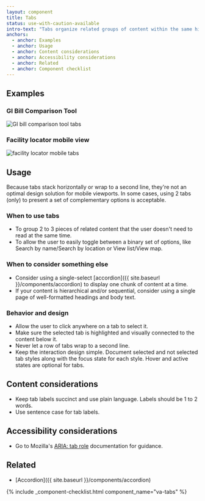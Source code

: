 ```yaml
---
layout: component
title: Tabs
status: use-with-caution-available
intro-text: "Tabs organize related groups of content within the same hierarchy into parallel views that a user can easily navigate between." 
anchors:
  - anchor: Examples
  - anchor: Usage
  - anchor: Content considerations
  - anchor: Accessibility considerations
  - anchor: Related
  - anchor: Component checklist
---
```



## Examples

### GI Bill Comparison Tool

![GI bill comparison tool tabs]({{site.baseurl}}/images/tabs-gibct.png) 

### Facility locator mobile view

![facility locator mobile tabs]({{site.baseurl}}/images/tabs-fac-loc-sm.png) 

## Usage

Because tabs stack horizontally or wrap to a second line, they're not an optimal design solution for mobile viewports. In some cases, using 2 tabs (only) to present a set of complementary options is acceptable.

### When to use tabs

* To group 2 to 3 pieces of related content that the user doesn't need to read at the same time.
* To allow the user to easily toggle between a binary set of options, like Search by name/Search by location or View list/View map.

### When to consider something else

* Consider using a single-select [accordion]({{ site.baseurl }}/components/accordion) to display one chunk of content at a time.
* If your content is hierarchical and/or sequential, consider using a single page of well-formatted headings and body text.

### Behavior and design

* Allow the user to click anywhere on a tab to select it.
* Make sure the selected tab is highlighted and visually connected to the content below it.
* Never let a row of tabs wrap to a second line.
* Keep the interaction design simple. Document selected and not selected tab styles along with the focus state for each style. Hover and active states are optional for tabs.

## Content considerations

* Keep tab labels succinct and use plain language. Labels should be 1 to 2 words.
* Use sentence case for tab labels.

## Accessibility considerations

* Go to Mozilla's [ARIA: tab role](https://developer.mozilla.org/en-US/docs/Web/Accessibility/ARIA/Roles/tab_role) documentation for guidance.

## Related

* [Accordion]({{ site.baseurl }}/components/accordion)

{% include _component-checklist.html component_name="va-tabs" %}
